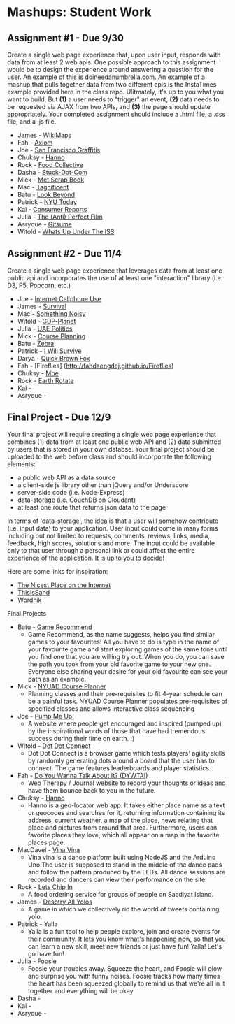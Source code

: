 Mashups: Student Work
===============================

Assignment #1 - Due 9/30
-------------------------
Create a single web page experience that, upon user input, responds with data from at least 2 web apis. One possible approach to this assignment would be to design the experience around answering a question for the user. An example of this is [doineedanumbrella.com](http://doineedanumbrella.com/). An example of a mashup that pulls together data from two different apis is the InstaTimes example provided here in the class repo. Ulitmately, it's up to you what you want to build. But **(1)** a user needs to "trigger" an event, **(2)** data needs to be requested via AJAX from two APIs, and **(3)** the page should update appropriately. Your completed assignment should include a .html file, a .css file, and a .js file. 

* James - [WikiMaps](http://jameshosken.com/mashups/projects/wikiMaps)
* Fah - [Axiom](http://fahdaengdej.github.io/Axiom/)
* Joe - [San Francisco Graffitis](http://joejean.github.io/SF_Graffiti/)
* Chuksy - [Hanno](http://hanno.pancakeapps.com)
* Rock - [Food Collective](http://rockzou.github.io/FoodCollective/)
* Dasha - [Stuck-Dot-Com](http://sorok-a.github.io/stuck-dot-com)
* Mick - [Met Scrap Book](https://dl.dropboxusercontent.com/u/87400079/MetScrapBook/index.html)
* Mac - [Tagnificent](http://tagnificent.herokuapp.com/)
* Batu - [Look Beyond](http://batu.github.io/look_beyond)
* Patrick - [NYU Today](http://nyutoday.pancakeapps.com/)
* Kai - [Consumer Reports](http://chenkai44.github.io/ConsumerReports/)
* Julia - [The (Anti) Perfect Film](http://soulfirefly.github.io/mashups/)
* Asryque - [Gitsume](asyriqueat.github.io/gitsume)
* Witold - [Whats Up Under The ISS](http://whatsupundertheiss.comoj.com/)

Assignment #2 - Due 11/4
-------------------------
Create a single web page experience that leverages data from at least one public api and incorporates the use of at least one "interaction" library (i.e. D3, P5, Popcorn, etc.)
* Joe - [Internet Cellphone Use](http://joejean.github.io/internet-cellphone-use/)  
* James - [Survival](http://jameshosken.com/mashups/projects/survival/)
* Mac - [Something Noisy](http://somethingnoisy.herokuapp.com/)
* Witold - [GDP-Planet](http://wit221.github.io/GDP-Planet/)
* Julia - [UAE Politics](http://juliazxu.pancakeapps.com/)
* Mick - [Course Planning](http://jj1192.github.io/CoursePlanning/)
* Batu - [Zebra](http://batu.github.io/zebra/)
* Patrick - [I Will Survive](http://pkw228.github.io/IWillSurvive/)
* Darya - [Quick Brown Fox](http://quick-brown-fox.pancakeapps.com/)
* Fah - [Fireflies] (http://fahdaengdej.github.io/Fireflies)
* Chuksy - [Mbe](http://tortoise.pancakeapps.com/)
* Rock - [Earth Rotate](http://rockzau.github.io/earth_rotate)
* Kai - 
* Asryque - 

Final Project - Due 12/9
-------------------------
Your final project will require creating a single web page experience that combines (1) data from at least one public web API and (2) data submitted by users that is stored in your own databse. Your final project should be uploaded to the web before class and should incorporate the following elements:  
  * a public web API as a data source
  * a client-side js library other than jQuery and/or Underscore
  * server-side code (i.e. Node-Express)
  * data-storage (i.e. CouchDB on Cloudant)
  * at least one route that returns json data to the page  

In terms of 'data-storage', the idea is that a user will somehow contribute (i.e. input data) to your application. User input could come in many forms including but not limited to requests, comments, reviews, links, media, feedback, high scores, solutions and more. The input could be available only to that user through a personal link or could affect the entire experience of the application. It is up to you to decide! 

Here are some links for inspiration:  
  * [The Nicest Place on the Internet](http://thenicestplaceontheinter.net/)
  * [ThisIsSand](http://thisissand.com/)  
  * [Wordnik](https://www.wordnik.com/)

Final Projects
* Batu - [Game Recommend](https://gamerecommend.herokuapp.com/) 
	* Game Recommend, as the name suggests, helps you find similar games to your favourites! All you have to do is type in the name of your favourite game and start exploring games of the same tone until you find one that you are willing try out. When you do, you can save the path you took from your old favorite game to your new one. Everyone else sharing your desire for your old favourite can see your path as an example.
* Mick - [NYUAD Course Planner](https://course-planning.herokuapp.com/)
	* Planning classes and their pre-requisites to fit 4-year schedule can be a painful task. NYUAD Course Planner populates pre-requisites of specified classes and allows interactive class sequencing  
* Joe - [Pump Me Up!](http://pumpmeup.herokuapp.com)
	*  A website where people get encouraged and inspired (pumped up) by the inspirational words of those that have had tremendous success during their time on earth. :)  
* Witold - [Dot Dot Connect](http://dotdotconnect.herokuapp.com/)
	* Dot Dot Connect is a browser game which tests players' agility skills by randomly generating dots around a board that the user has to connect. The game features leaderboards and player statistics.  
* Fah - [Do You Wanna Talk About It? (DYWTAI)](https://letstalk456.herokuapp.com/)
	* Web Therapy / Journal website to record your thoughts or ideas and have them bounce back to you in the future.  
* Chuksy - [Hanno](https://thehanno.herokuapp.com/)
	* Hanno is a geo-locator web app. It takes either place name as a text or geocodes and searches for it, returning information containing its address, current weather, a map of the place, news relating that place and pictures from around that area. Furthermore, users can favorite places they love, which all appear on a map in the favorite places page.
* MacDavel - [Vina Vina](http://vinavina.herokuapp.com/)
	* Vina vina is a dance platform built using NodeJS and the Arduino Uno.The user is supposed to stand in the middle of the dance pads and follow the pattern produced by the LEDs. All dance sessions are recorded and dancers can view their performance on the site.
* Rock - [Lets Chip In](https://letschipin.herokuapp.com)
	* A food ordering service for groups of people on Saadiyat Island.
* James - [Desotry All Yolos](http://destroyallyolos.com)  
	* A game in which we collectively rid the world of tweets containing yolo.  
* Patrick - Yalla	
	* Yalla is a fun tool to help people explore, join and create events for their community. It lets you know what's happening now, so that you can learn a new skill, meet new friends or just have fun! Yalla! Let's go have fun!
* Julia - Foosie
	* Foosie your troubles away. Squeeze the heart, and Foosie will glow and surprise you with funny noises. Foosie tracks how many times the heart has been squeezed globally to remind us that we're all in it together and everything will be okay.
* Dasha - 
* Kai -
* Asryque - 


